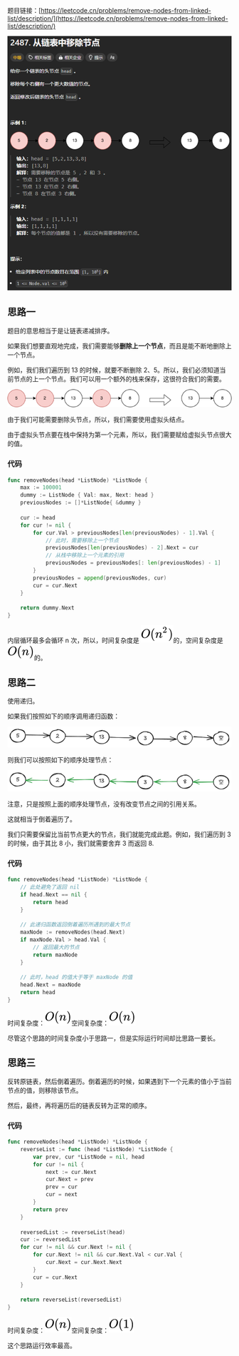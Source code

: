 题目链接：[https://leetcode.cn/problems/remove-nodes-from-linked-list/description/](https://leetcode.cn/problems/remove-nodes-from-linked-list/description/)

![](../../../../images/2024/1732695306473-9d51f4cc-4f32-46b0-be62-e4dfeaab13dd.png)

## 思路一
题目的意思相当于是让链表递减排序。

如果我们想要直观地完成，我们需要能够**删除上一个节点**，而且是能不断地删除上一个节点。

例如，我们我们遍历到 13 的时候，就要不断删除 2、5。所以，我们必须知道当前节点的上一个节点。我们可以用一个额外的栈来保存，这很符合我们的需要。

![](../../../../images/2024/1732695555979-a323ce49-8701-4ec6-a846-aa8d76cba1cc.png)

由于我们可能需要删除头节点，所以，我们需要使用虚拟头结点。

由于虚拟头节点要在栈中保持为第一个元素，所以，我们需要赋给虚拟头节点很大的值。

### 代码
```go
func removeNodes(head *ListNode) *ListNode {
    max := 100001
    dummy := ListNode { Val: max, Next: head }
    previousNodes := []*ListNode{ &dummy }

    cur := head
    for cur != nil {
        for cur.Val > previousNodes[len(previousNodes) - 1].Val {
            // 此时，需要移除上一个节点
            previousNodes[len(previousNodes) - 2].Next = cur
            // 从栈中移除上一个元素的引用
            previousNodes = previousNodes[: len(previousNodes) - 1]
        }
        previousNodes = append(previousNodes, cur)
        cur = cur.Next
    }

    return dummy.Next
}
```

内层循环最多会循环 n 次，所以，时间复杂度是 ![image](../../../../images/2025/f2d5f588234eb61a559ff90c41511b85.svg)的，空间复杂度是 ![image](../../../../images/2025/e65a67ac353abeeff44c359310d05c02.svg)的。

## 思路二
使用递归。

如果我们按照如下的顺序调用递归函数：

![](../../../../images/2024/1732697695502-0a5048b9-d508-45ae-a6ac-9b9f00a85631.png)

则我们可以按照如下的顺序处理节点：

![](../../../../images/2024/1732697726130-12d9d067-68e0-41d6-b2c8-be36078963eb.png)

注意，只是按照上面的顺序处理节点，没有改变节点之间的引用关系。

这就相当于倒着遍历了。

我们只需要保留比当前节点更大的节点，我们就能完成此题。例如，我们遍历到 3 的时候，由于其比 8 小，我们就需要舍弃 3 而返回 8.

### 代码
```go
func removeNodes(head *ListNode) *ListNode {
    // 此处避免了返回 nil
    if head.Next == nil {
        return head
    }

    // 此递归函数返回倒着遍历所遇到的最大节点
    maxNode := removeNodes(head.Next)
    if maxNode.Val > head.Val {
        // 返回最大的节点
        return maxNode
    }

    // 此时，head 的值大于等于 maxNode 的值
    head.Next = maxNode
    return head
}
```

时间复杂度：![image](../../../../images/2025/e65a67ac353abeeff44c359310d05c02.svg)空间复杂度：![image](../../../../images/2025/e65a67ac353abeeff44c359310d05c02.svg)

尽管这个思路的时间复杂度小于思路一，但是实际运行时间却比思路一要长。

## 思路三
反转原链表，然后倒着遍历。倒着遍历的时候，如果遇到下一个元素的值小于当前节点的值，则移除该节点。

然后，最终，再将遍历后的链表反转为正常的顺序。

### 代码
```go
func removeNodes(head *ListNode) *ListNode {
    reverseList := func (head *ListNode) *ListNode {
        var prev, cur *ListNode = nil, head
        for cur != nil {
            next := cur.Next
            cur.Next = prev
            prev = cur
            cur = next
        }
        return prev
    }

    reversedList := reverseList(head)
    cur := reversedList
    for cur != nil && cur.Next != nil {
        for cur.Next != nil && cur.Next.Val < cur.Val {
            cur.Next = cur.Next.Next
        }
        cur = cur.Next
    }

    return reverseList(reversedList)
}
```

时间复杂度：![image](../../../../images/2025/e65a67ac353abeeff44c359310d05c02.svg)空间复杂度：![image](../../../../images/2025/a2006f1ac61cb1902beacb3e29fff089.svg)

这个思路运行效率最高。

